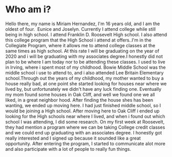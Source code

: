 # Who am i?

Hello there, my name is Miriam Hernandez, I'm 16 years old, and I am the oldest of four. 
Eunice and Joselyn. Currently I attend college while still being in high school. I attend Franklin D. Roosevelt High school.
I also attend this college program that the High School i attend at offers..I'm in the Collegiate Program, where it allows me to attend college classes
at the same times as high school. At this rate I will be graduating on the year of 2020 and i will be graduating with my associates degree.I honestly did not plan to be where I am today nor to be attending these classes. I used to live in Irving, where i spent most of my childhood.
Bowie Middle School was the middle school i use to attend to, and i also attended Lee Britain Elementary school.Through out the years of my childhood,
my mother wanted to buy a house really bad, at one point she started looking for houses near where we lived by, but unfortunately we didn't have any
luck finding one. Eventually my mom found some houses in Oak Cliff, and well we found one we all liked, in a great neighbor hood. After finding the
house shes has been wanting, we ended up moving here. I had just finished middle school, so I would be joining a High school. After moving here to
Oak Cliff i ended up looking for the High schools near where I lived, and when i found out which school I was attending, I did some research. On my
first week at Roosevelt, they had mention a program where we can be taking College credit classes and we could end up graduating with an associates
degree. I honestly got really interested and I signed up because it sounded like a great opportunity. After entering the program,
I started to communicate alot more and also participate with a lot of people to really fun things.

